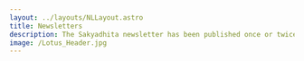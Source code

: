 ```yaml
---
layout: ../layouts/NLLayout.astro
title: Newsletters
description: The Sakyadhita newsletter has been published once or twice a year since 1990 and currently is mailed to its members. It contains information on the Sakyadhita International conferences,  reviews of published books related to women and Buddhism, and other articles of interest to women practitioners. All articles are written by Sakyadhita members on a volunteer basis.
image: /Lotus_Header.jpg
---
```

